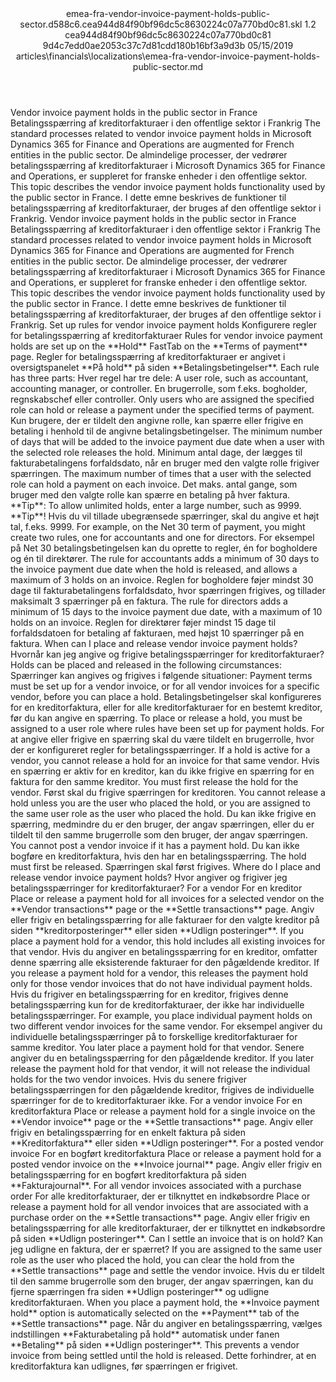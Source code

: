 <?xml version="1.0" encoding="UTF-8"?>
<xliff xmlns:logoport="urn:logoport:xliffeditor:xliff-extras:1.0" xmlns:tilt="urn:logoport:xliffeditor:tilt-non-translatables:1.0" xmlns:xsi="http://www.w3.org/2001/XMLSchema-instance" xmlns="urn:oasis:names:tc:xliff:document:1.2" xmlns:xliffext="urn:microsoft:content:schema:xliffextensions" version="1.2" xsi:schemaLocation="urn:oasis:names:tc:xliff:document:1.2 xliff-core-1.2-transitional.xsd">
  <file datatype="xml" source-language="en-US" original="emea-fra-vendor-invoice-payment-holds-public-sector.md" target-language="da-DK">
    <header>
      <tool tool-company="Microsoft" tool-version="1.0-7889195" tool-name="mdxliff" tool-id="mdxliff"/>
      <xliffext:skl_file_name>emea-fra-vendor-invoice-payment-holds-public-sector.d588c6.cea944d84f90bf96dc5c8630224c07a770bd0c81.skl</xliffext:skl_file_name>
      <xliffext:version>1.2</xliffext:version>
      <xliffext:ms.openlocfilehash>cea944d84f90bf96dc5c8630224c07a770bd0c81</xliffext:ms.openlocfilehash>
      <xliffext:ms.sourcegitcommit>9d4c7edd0ae2053c37c7d81cdd180b16bf3a9d3b</xliffext:ms.sourcegitcommit>
      <xliffext:ms.lasthandoff>05/15/2019</xliffext:ms.lasthandoff>
      <xliffext:ms.openlocfilepath>articles\financials\localizations\emea-fra-vendor-invoice-payment-holds-public-sector.md</xliffext:ms.openlocfilepath>
    </header>
    <body>
      <group extype="content" id="content">
        <trans-unit xml:space="preserve" translate="yes" id="101" restype="x-metadata">
          <source>Vendor invoice payment holds in the public sector in France</source>
        <target logoport:matchpercent="101" state="translated" state-qualifier="leveraged-tm">Betalingsspærring af kreditorfakturaer i den offentlige sektor i Frankrig</target></trans-unit>
        <trans-unit xml:space="preserve" translate="yes" id="102" restype="x-metadata">
          <source>The standard processes related to vendor invoice payment holds in Microsoft Dynamics 365 for Finance and Operations are augmented for French entities in the public sector.</source>
        <target logoport:matchpercent="101" state="translated" state-qualifier="leveraged-tm">De almindelige processer, der vedrører betalingsspærring af kreditorfakturaer i Microsoft Dynamics 365 for Finance and Operations, er suppleret for franske enheder i den offentlige sektor.</target></trans-unit>
        <trans-unit xml:space="preserve" translate="yes" id="103" restype="x-metadata">
          <source>This topic describes the vendor invoice payment holds functionality used by the public sector in France.</source>
        <target logoport:matchpercent="101" state="translated" state-qualifier="leveraged-tm">I dette emne beskrives de funktioner til betalingsspærring af kreditorfakturaer, der bruges af den offentlige sektor i Frankrig.</target></trans-unit>
        <trans-unit xml:space="preserve" translate="yes" id="104">
          <source>Vendor invoice payment holds in the public sector in France</source>
        <target logoport:matchpercent="101" state="translated" state-qualifier="leveraged-tm">Betalingsspærring af kreditorfakturaer i den offentlige sektor i Frankrig</target></trans-unit>
        <trans-unit xml:space="preserve" translate="yes" id="105">
          <source>The standard processes related to vendor invoice payment holds in Microsoft Dynamics 365 for Finance and Operations are augmented for French entities in the public sector.</source>
        <target logoport:matchpercent="101" state="translated" state-qualifier="leveraged-tm">De almindelige processer, der vedrører betalingsspærring af kreditorfakturaer i Microsoft Dynamics 365 for Finance and Operations, er suppleret for franske enheder i den offentlige sektor.</target></trans-unit>
        <trans-unit xml:space="preserve" translate="yes" id="106">
          <source>This topic describes the vendor invoice payment holds functionality used by the public sector in France.</source>
        <target logoport:matchpercent="101" state="translated" state-qualifier="leveraged-tm">I dette emne beskrives de funktioner til betalingsspærring af kreditorfakturaer, der bruges af den offentlige sektor i Frankrig.</target></trans-unit>
        <trans-unit xml:space="preserve" translate="yes" id="107">
          <source>Set up rules for vendor invoice payment holds</source>
        <target logoport:matchpercent="101" state="translated" state-qualifier="leveraged-tm">Konfigurere regler for betalingsspærring af kreditorfakturaer</target></trans-unit>
        <trans-unit xml:space="preserve" translate="yes" id="108">
          <source>Rules for vendor invoice payment holds are set up on the <bpt id="p1">**</bpt>Hold<ept id="p1">**</ept> FastTab on the <bpt id="p2">**</bpt>Terms of payment<ept id="p2">**</ept> page.</source>
        <target logoport:matchpercent="101" state="translated" state-qualifier="leveraged-tm">Regler for betalingsspærring af kreditorfakturaer er angivet i oversigtspanelet <bpt id="p1">**</bpt>På hold<ept id="p1">**</ept> på siden <bpt id="p2">**</bpt>Betalingsbetingelser<ept id="p2">**</ept>.</target></trans-unit>
        <trans-unit xml:space="preserve" translate="yes" id="109">
          <source>Each rule has three parts:</source>
        <target logoport:matchpercent="101" state="translated" state-qualifier="leveraged-tm">Hver regel har tre dele:</target></trans-unit>
        <trans-unit xml:space="preserve" translate="yes" id="110">
          <source>A user role, such as accountant, accounting manager, or controller.</source>
        <target logoport:matchpercent="101" state="translated" state-qualifier="leveraged-tm">En brugerrolle, som f.eks. bogholder, regnskabschef eller controller.</target></trans-unit>
        <trans-unit xml:space="preserve" translate="yes" id="111">
          <source>Only users who are assigned the specified role can hold or release a payment under the specified terms of payment.</source>
        <target logoport:matchpercent="101" state="translated" state-qualifier="leveraged-tm">Kun brugere, der er tildelt den angivne rolle, kan spærre eller frigive en betaling i henhold til de angivne betalingsbetingelser.</target></trans-unit>
        <trans-unit xml:space="preserve" translate="yes" id="112">
          <source>The minimum number of days that will be added to the invoice payment due date when a user with the selected role releases the hold.</source>
        <target logoport:matchpercent="101" state="translated" state-qualifier="leveraged-tm">Minimum antal dage, der lægges til fakturabetalingens forfaldsdato, når en bruger med den valgte rolle frigiver spærringen.</target></trans-unit>
        <trans-unit xml:space="preserve" translate="yes" id="113">
          <source>The maximum number of times that a user with the selected role can hold a payment on each invoice.</source>
        <target logoport:matchpercent="101" state="translated" state-qualifier="leveraged-tm">Det maks. antal gange, som bruger med den valgte rolle kan spærre en betaling på hver faktura.</target></trans-unit>
        <trans-unit xml:space="preserve" translate="yes" id="114">
          <source><bpt id="p1">**</bpt>Tip<ept id="p1">**</ept>: To allow unlimited holds, enter a large number, such as 9999.</source>
        <target logoport:matchpercent="101" state="translated" state-qualifier="leveraged-tm"><bpt id="p1">**</bpt>Tip<ept id="p1">**</ept>! Hvis du vil tillade ubegrænsede spærringer, skal du angive et højt tal, f.eks. 9999.</target></trans-unit>
        <trans-unit xml:space="preserve" translate="yes" id="115">
          <source>For example, on the Net 30 term of payment, you might create two rules, one for accountants and one for directors.</source>
        <target logoport:matchpercent="101" state="translated" state-qualifier="leveraged-tm">For eksempel på Net 30 betalingsbetingelsen kan du oprette to regler, én for bogholdere og én til direktører.</target></trans-unit>
        <trans-unit xml:space="preserve" translate="yes" id="116">
          <source>The rule for accountants adds a minimum of 30 days to the invoice payment due date when the hold is released, and allows a maximum of 3 holds on an invoice.</source>
        <target logoport:matchpercent="101" state="translated" state-qualifier="leveraged-tm">Reglen for bogholdere føjer mindst 30 dage til fakturabetalingens forfaldsdato, hvor spærringen frigives, og tillader maksimalt 3 spærringer på en faktura.</target></trans-unit>
        <trans-unit xml:space="preserve" translate="yes" id="117">
          <source>The rule for directors adds a minimum of 15 days to the invoice payment due date, with a maximum of 10 holds on an invoice.</source>
        <target logoport:matchpercent="101" state="translated" state-qualifier="leveraged-tm">Reglen for direktører føjer mindst 15 dage til forfaldsdatoen for betaling af fakturaen, med højst 10 spærringer på en faktura.</target></trans-unit>
        <trans-unit xml:space="preserve" translate="yes" id="118">
          <source>When can I place and release vendor invoice payment holds?</source>
        <target logoport:matchpercent="101" state="translated" state-qualifier="leveraged-tm">Hvornår kan jeg angive og frigive betalingsspærringer for kreditorfakturaer?</target></trans-unit>
        <trans-unit xml:space="preserve" translate="yes" id="119">
          <source>Holds can be placed and released in the following circumstances:</source>
        <target logoport:matchpercent="101" state="translated" state-qualifier="leveraged-tm">Spærringer kan angives og frigives i følgende situationer:</target></trans-unit>
        <trans-unit xml:space="preserve" translate="yes" id="120">
          <source>Payment terms must be set up for a vendor invoice, or for all vendor invoices for a specific vendor, before you can place a hold.</source>
        <target logoport:matchpercent="101" state="translated" state-qualifier="leveraged-tm">Betalingsbetingelser skal konfigureres for en kreditorfaktura, eller for alle kreditorfakturaer for en bestemt kreditor, før du kan angive en spærring.</target></trans-unit>
        <trans-unit xml:space="preserve" translate="yes" id="121">
          <source>To place or release a hold, you must be assigned to a user role where rules have been set up for payment holds.</source>
        <target logoport:matchpercent="101" state="translated" state-qualifier="leveraged-tm">For at angive eller frigive en spærring skal du være tildelt en brugerrolle, hvor der er konfigureret regler for betalingsspærringer.</target></trans-unit>
        <trans-unit xml:space="preserve" translate="yes" id="122">
          <source>If a hold is active for a vendor, you cannot release a hold for an invoice for that same vendor.</source>
        <target logoport:matchpercent="101" state="translated" state-qualifier="leveraged-tm">Hvis en spærring er aktiv for en kreditor, kan du ikke frigive en spærring for en faktura for den samme kreditor.</target></trans-unit>
        <trans-unit xml:space="preserve" translate="yes" id="123">
          <source>You must first release the hold for the vendor.</source>
        <target logoport:matchpercent="101" state="translated" state-qualifier="leveraged-tm">Først skal du frigive spærringen for kreditoren.</target></trans-unit>
        <trans-unit xml:space="preserve" translate="yes" id="124">
          <source>You cannot release a hold unless you are the user who placed the hold, or you are assigned to the same user role as the user who placed the hold.</source>
        <target logoport:matchpercent="101" state="translated" state-qualifier="leveraged-tm">Du kan ikke frigive en spærring, medmindre du er den bruger, der angav spærringen, eller du er tildelt til den samme brugerrolle som den bruger, der angav spærringen.</target></trans-unit>
        <trans-unit xml:space="preserve" translate="yes" id="125">
          <source>You cannot post a vendor invoice if it has a payment hold.</source>
        <target logoport:matchpercent="101" state="translated" state-qualifier="leveraged-tm">Du kan ikke bogføre en kreditorfaktura, hvis den har en betalingsspærring.</target></trans-unit>
        <trans-unit xml:space="preserve" translate="yes" id="126">
          <source>The hold must first be released.</source>
        <target logoport:matchpercent="101" state="translated" state-qualifier="leveraged-tm">Spærringen skal først frigives.</target></trans-unit>
        <trans-unit xml:space="preserve" translate="yes" id="127">
          <source>Where do I place and release vendor invoice payment holds?</source>
        <target logoport:matchpercent="101" state="translated" state-qualifier="leveraged-tm">Hvor angiver og frigiver jeg betalingsspærringer for kreditorfakturaer?</target></trans-unit>
        <trans-unit xml:space="preserve" translate="yes" id="128">
          <source>For a vendor</source>
        <target logoport:matchpercent="101" state="translated" state-qualifier="leveraged-tm">For en kreditor</target></trans-unit>
        <trans-unit xml:space="preserve" translate="yes" id="129">
          <source>Place or release a payment hold for all invoices for a selected vendor on the <bpt id="p1">**</bpt>Vendor transactions<ept id="p1">**</ept> page or the <bpt id="p2">**</bpt>Settle transactions<ept id="p2">**</ept> page.</source>
        <target logoport:matchpercent="101" state="translated" state-qualifier="leveraged-tm">Angiv eller frigiv en betalingsspærring for alle fakturaer for den valgte kreditor på siden <bpt id="p1">**</bpt>kreditorposteringer<ept id="p1">**</ept> eller siden <bpt id="p2">**</bpt>Udlign posteringer<ept id="p2">**</ept>.</target></trans-unit>
        <trans-unit xml:space="preserve" translate="yes" id="130">
          <source>If you place a payment hold for a vendor, this hold includes all existing invoices for that vendor.</source>
        <target logoport:matchpercent="101" state="translated" state-qualifier="leveraged-tm">Hvis du angiver en betalingsspærring for en kreditor, omfatter denne spærring alle eksisterende fakturaer for den pågældende kreditor.</target></trans-unit>
        <trans-unit xml:space="preserve" translate="yes" id="131">
          <source>If you release a payment hold for a vendor, this releases the payment hold only for those vendor invoices that do not have individual payment holds.</source>
        <target logoport:matchpercent="101" state="translated" state-qualifier="leveraged-tm">Hvis du frigiver en betalingsspærring for en kreditor, frigives denne betalingsspærring kun for de kreditorfakturaer, der ikke har individuelle betalingsspærringer.</target></trans-unit>
        <trans-unit xml:space="preserve" translate="yes" id="132">
          <source>For example, you place individual payment holds on two different vendor invoices for the same vendor.</source>
        <target logoport:matchpercent="101" state="translated" state-qualifier="leveraged-tm">For eksempel angiver du individuelle betalingsspærringer på to forskellige kreditorfakturaer for samme kreditor.</target></trans-unit>
        <trans-unit xml:space="preserve" translate="yes" id="133">
          <source>You later place a payment hold for that vendor.</source>
        <target logoport:matchpercent="101" state="translated" state-qualifier="leveraged-tm">Senere angiver du en betalingsspærring for den pågældende kreditor.</target></trans-unit>
        <trans-unit xml:space="preserve" translate="yes" id="134">
          <source>If you later release the payment hold for that vendor, it will not release the individual holds for the two vendor invoices.</source>
        <target logoport:matchpercent="101" state="translated" state-qualifier="leveraged-tm">Hvis du senere frigiver betalingsspærringen for den pågældende kreditor, frigives de individuelle spærringer for de to kreditorfakturaer ikke.</target></trans-unit>
        <trans-unit xml:space="preserve" translate="yes" id="135">
          <source>For a vendor invoice</source>
        <target logoport:matchpercent="101" state="translated" state-qualifier="leveraged-tm">For en kreditorfaktura</target></trans-unit>
        <trans-unit xml:space="preserve" translate="yes" id="136">
          <source>Place or release a payment hold for a single invoice on the <bpt id="p1">**</bpt>Vendor invoice<ept id="p1">**</ept> page or the <bpt id="p2">**</bpt>Settle transactions<ept id="p2">**</ept> page.</source>
        <target logoport:matchpercent="101" state="translated" state-qualifier="leveraged-tm">Angiv eller frigiv en betalingsspærring for en enkelt faktura på siden <bpt id="p1">**</bpt>Kreditorfaktura<ept id="p1">**</ept> eller siden <bpt id="p2">**</bpt>Udlign posteringer<ept id="p2">**</ept>.</target></trans-unit>
        <trans-unit xml:space="preserve" translate="yes" id="137">
          <source>For a posted vendor invoice</source>
        <target logoport:matchpercent="101" state="translated" state-qualifier="leveraged-tm">For en bogført kreditorfaktura</target></trans-unit>
        <trans-unit xml:space="preserve" translate="yes" id="138">
          <source>Place or release a payment hold for a posted vendor invoice on the <bpt id="p1">**</bpt>Invoice journal<ept id="p1">**</ept> page.</source>
        <target logoport:matchpercent="101" state="translated" state-qualifier="leveraged-tm">Angiv eller frigiv en betalingsspærring for en bogført kreditorfaktura på siden <bpt id="p1">**</bpt>Fakturajournal<ept id="p1">**</ept>.</target></trans-unit>
        <trans-unit xml:space="preserve" translate="yes" id="139">
          <source>For all vendor invoices associated with a purchase order</source>
        <target logoport:matchpercent="101" state="translated" state-qualifier="leveraged-tm">For alle kreditorfakturaer, der er tilknyttet en indkøbsordre</target></trans-unit>
        <trans-unit xml:space="preserve" translate="yes" id="140">
          <source>Place or release a payment hold for all vendor invoices that are associated with a purchase order on the <bpt id="p1">**</bpt>Settle transactions<ept id="p1">**</ept> page.</source>
        <target logoport:matchpercent="101" state="translated" state-qualifier="leveraged-tm">Angiv eller frigiv en betalingsspærring for alle kreditorfakturaer, der er tilknyttet en indkøbsordre på siden <bpt id="p1">**</bpt>Udlign posteringer<ept id="p1">**</ept>.</target></trans-unit>
        <trans-unit xml:space="preserve" translate="yes" id="141">
          <source>Can I settle an invoice that is on hold?</source>
        <target logoport:matchpercent="101" state="translated" state-qualifier="leveraged-tm">Kan jeg udligne en faktura, der er spærret?</target></trans-unit>
        <trans-unit xml:space="preserve" translate="yes" id="142">
          <source>If you are assigned to the same user role as the user who placed the hold, you can clear the hold from the <bpt id="p1">**</bpt>Settle transactions<ept id="p1">**</ept> page and settle the vendor invoice.</source>
        <target logoport:matchpercent="101" state="translated" state-qualifier="leveraged-tm">Hvis du er tildelt til den samme brugerrolle som den bruger, der angav spærringen, kan du fjerne spærringen fra siden <bpt id="p1">**</bpt>Udlign posteringer<ept id="p1">**</ept> og udligne kreditorfakturaen.</target></trans-unit>
        <trans-unit xml:space="preserve" translate="yes" id="143">
          <source>When you place a payment hold, the <bpt id="p1">**</bpt>Invoice payment hold<ept id="p1">**</ept> option is automatically selected on the <bpt id="p2">**</bpt>Payment<ept id="p2">**</ept> tab of the <bpt id="p3">**</bpt>Settle transactions<ept id="p3">**</ept> page.</source>
        <target logoport:matchpercent="101" state="translated" state-qualifier="leveraged-tm">Når du angiver en betalingsspærring, vælges indstillingen <bpt id="p1">**</bpt>Fakturabetaling på hold<ept id="p1">**</ept> automatisk under fanen <bpt id="p2">**</bpt>Betaling<ept id="p2">**</ept> på siden <bpt id="p3">**</bpt>Udlign posteringer<ept id="p3">**</ept>.</target></trans-unit>
        <trans-unit xml:space="preserve" translate="yes" id="144">
          <source>This prevents a vendor invoice from being settled until the hold is released.</source>
        <target logoport:matchpercent="101" state="translated" state-qualifier="leveraged-tm">Dette forhindrer, at en kreditorfaktura kan udlignes, før spærringen er frigivet.</target></trans-unit>
      </group>
    </body>
  </file>
</xliff>